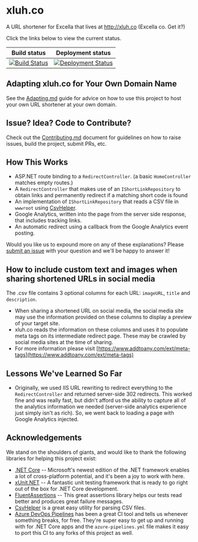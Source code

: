 # xluh.co

A URL shortener for Excella that lives at <http://xluh.co> (Excella co. Get it?)

Click the links below to view the current status. 

| Build status  | Deployment status |
| ------------- | ------------- |
| [![Build Status](https://dev.azure.com/excellaco/xluhco/_apis/build/status/excellalabs.xluhco?branchName=master)](https://dev.azure.com/excellaco/xluhco/_build/latest?definitionId=4&branchName=master)  | [![Deployment Status](https://vsrm.dev.azure.com/excellaco/_apis/public/Release/badge/fe08bdf8-31f0-4c33-abb5-7869d3914fdb/1/1)](https://dev.azure.com/excellaco/xluhco/_release?definitionId=1)   |

## Adapting xluh.co for Your Own Domain Name

See the [Adapting.md](ADAPTING.md) guide for advice on how to use this project to host your own URL shortener at your own domain.

## Issue? Idea? Code to Contribute?

Check out the [Contributing.md](CONTRIBUTING.md) document for guidelines on how to raise issues, build the project, submit PRs, etc.

## How This Works

* ASP.NET route binding to a `RedirectController`. (a basic `HomeController` matches empty routes.)
* A `RedirectController` that makes use of an `IShortLinkRepository` to obtain links and permanently redirect if a matching short code is found
* An implementation of `IShortLinkRepository` that reads a CSV file in `wwwroot` using [CsvHelper](https://joshclose.github.io/CsvHelper/).
* Google Analytics, written into the page from the server side response, that includes tracking links.
* An automatic redirect using a callback from the Google Analytics event posting.

Would you like us to expound more on any of these explanations? Please [submit an issue](http://github.com/excellalabs/xluhco/issues/new) with your question and we'll be happy to answer it!

## How to include custom text and images when sharing shortened URLs in social media

The .csv file contains 3 optional columns for each URL: `imageURL`, `title` and `description`.

* When sharing a shortened URL on social media, the social media site may use the information provided on these columns to display a preview of your target site.
* xluh.co reads the information on these columns and uses it to populate meta tags on its intermediate redirect page. These may be crawled by social media sites at the time of sharing.
* For more information please visit [https://www.addtoany.com/ext/meta-tags](https://www.addtoany.com/ext/meta-tags)

## Lessons We've Learned So Far

* Originally, we used IIS URL rewriting to redirect everything to the `RedirectController` and returned server-side 302 redirects. This worked fine and was really fast, but didn't afford us the ability to capture all of the analytics information we needed (server-side analytics experience just simply isn't as rich). So, we went back to loading a page with Google Analytics injected.

## Acknowledgements

We stand on the shoulders of giants, and would like to thank the following libraries for helping this project exist:

* [.NET Core](https://docs.microsoft.com/en-us/dotnet/core/) -- Microsoft's newest edition of the .NET framework enables a lot of cross-platform potential, and it's been a joy to work with here.
* [xUnit.NET](http://xunit.net) -- A fantastic unit testing framework that is ready to go right out of the box for .NET Core development.
* [FluentAssertions](https://fluentassertions.com/) -- This great assertions library helps our tests read better and produces great failure messages.
* [CsvHelper](https://joshclose.github.io/CsvHelper/) is a great easy utility for parsing CSV files.
* [Azure DevOps Pipelines](https://azure.microsoft.com/en-us/services/devops/) has been a great CI tool and tells us whenever something breaks, for free. They're super easy to get up and running with for .NET Core apps and the `azure-pipelines.yml` file makes it easy to port this CI to any forks of this project as well.
